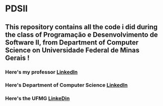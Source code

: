 # PDSII
## This repository contains all the code i did during the class of Programação e Desenvolvimento de Software II, from Department of Computer Science on Universidade Federal de Minas Gerais !
### Here's my professor [LinkedIn](https://www.linkedin.com/in/gleison-souza-diniz-mendonca/)
### Here's Department of Computer Science [LinkedIn](https://www.linkedin.com/school/dcc-ufmg/)
### Here's the UFMG [LinkeDin](https://www.linkedin.com/school/ufmg/)
